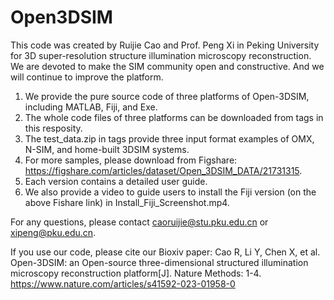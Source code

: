 # Open3DSIM
This code was created by Ruijie Cao and Prof. Peng Xi in Peking University for 3D super-resolution structure illumination microscopy reconstruction. 
We are devoted to make the SIM community open and constructive. And we will continue to improve the platform.

1. We provide the pure source code of three platforms of Open-3DSIM, including MATLAB, Fiji, and Exe.
2. The whole code files of three platforms can be downloaded from tags in this resposity.
3. The test_data.zip in tags provide three input format examples of OMX, N-SIM, and home-built 3DSIM systems. 
4. For more samples, please download from Figshare: https://figshare.com/articles/dataset/Open_3DSIM_DATA/21731315.
5. Each version contains a detailed user guide.
6. We also provide a video to guide users to install the Fiji version (on the above Fishare link) in Install_Fiji_Screenshot.mp4. 

For any questions, please contact caoruijie@stu.pku.edu.cn or xipeng@pku.edu.cn.

If you use our code, please cite our Bioxiv paper: Cao R, Li Y, Chen X, et al. Open-3DSIM: an Open-source three-dimensional structured illumination microscopy reconstruction platform[J]. Nature Methods: 1-4.
https://www.nature.com/articles/s41592-023-01958-0

